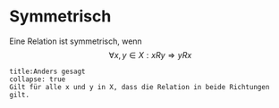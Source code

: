 # Symmetrisch
Eine Relation ist symmetrisch, wenn 
$$\forall x,y\in X:xRy\Rightarrow yRx$$
```ad-note
title:Anders gesagt
collapse: true
Gilt für alle x und y in X, dass die Relation in beide Richtungen gilt.
```
